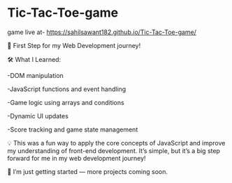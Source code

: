 # Tic-Tac-Toe-game

game live at- https://sahilsawant182.github.io/Tic-Tac-Toe-game/

🚀 First Step for my Web Development journey!

🛠️ What I Learned:

 
  -DOM manipulation
  
  -JavaScript functions and event handling
  
  -Game logic using arrays and conditions
  
  -Dynamic UI updates
  
  -Score tracking and game state management

💡 This was a fun way to apply the core concepts of JavaScript and improve my understanding of front-end development. It’s simple, but it’s a big step forward for me in my web development journey!

🌱 I’m just getting started — more projects coming soon.


